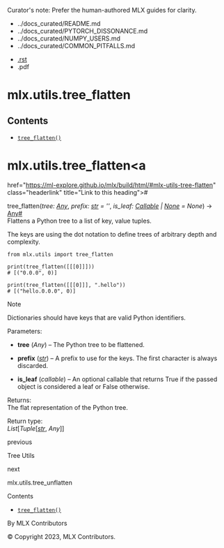 Curator's note: Prefer the human-authored MLX guides for clarity.
- ../docs_curated/README.md
- ../docs_curated/PYTORCH_DISSONANCE.md
- ../docs_curated/NUMPY_USERS.md
- ../docs_curated/COMMON_PITFALLS.md


<div id="main-content" class="bd-main" role="main">

<div class="sbt-scroll-pixel-helper">

</div>

<div class="bd-content">

<div class="bd-article-container">

<div class="bd-header-article d-print-none">

<div class="header-article-items header-article__inner">

<div class="header-article-items__start">

<div class="header-article-item">

<span class="fa-solid fa-bars"></span>

</div>

</div>

<div class="header-article-items__end">

<div class="header-article-item">

<div class="article-header-buttons">

<a href="https://github.com/ml-explore/mlx"
class="btn btn-sm btn-source-repository-button"
data-bs-placement="bottom" data-bs-toggle="tooltip" target="_blank"
title="Source repository"><span class="btn__icon-container"> <em></em>
</span></a>

<div class="dropdown dropdown-download-buttons">

- <a
  href="https://ml-explore.github.io/mlx/build/html/_sources/python/_autosummary/mlx.utils.tree_flatten.rst"
  class="btn btn-sm btn-download-source-button dropdown-item"
  data-bs-placement="left" data-bs-toggle="tooltip" target="_blank"
  title="Download source file"><span class="btn__icon-container">
  <em></em> </span> <span class="btn__text-container">.rst</span></a>
- <span class="btn__icon-container"> </span>
  <span class="btn__text-container">.pdf</span>

</div>

<span class="btn__icon-container"> </span>

<span class="fa-solid fa-list"></span>

</div>

</div>

</div>

</div>

</div>

<div id="jb-print-docs-body" class="onlyprint">

# mlx.utils.tree_flatten

<div id="print-main-content">

<div id="jb-print-toc">

<div>

## Contents

</div>

- <a
  href="https://ml-explore.github.io/mlx/build/html/#mlx.utils.tree_flatten"
  class="reference internal nav-link"><span class="pre"><code
  class="docutils literal notranslate">tree_flatten()</code></span></a>

</div>

</div>

</div>

<div id="searchbox">

</div>

<div id="mlx-utils-tree-flatten" class="section">

# mlx.utils.tree_flatten<a
href="https://ml-explore.github.io/mlx/build/html/#mlx-utils-tree-flatten"
class="headerlink" title="Link to this heading">#</a>

<span class="sig-name descname"><span class="pre">tree_flatten</span></span><span class="sig-paren">(</span>*<span class="n"><span class="pre">tree</span></span><span class="p"><span class="pre">:</span></span><span class="w"> </span><span class="n"><a href="https://docs.python.org/3/library/typing.html#typing.Any"
class="reference external" title="(in Python v3.13)"><span
class="pre">Any</span></a></span>*, *<span class="n"><span class="pre">prefix</span></span><span class="p"><span class="pre">:</span></span><span class="w"> </span><span class="n"><a href="https://docs.python.org/3/library/stdtypes.html#str"
class="reference external" title="(in Python v3.13)"><span
class="pre">str</span></a></span><span class="w"> </span><span class="o"><span class="pre">=</span></span><span class="w"> </span><span class="default_value"><span class="pre">''</span></span>*, *<span class="n"><span class="pre">is_leaf</span></span><span class="p"><span class="pre">:</span></span><span class="w"> </span><span class="n"><a href="https://docs.python.org/3/library/typing.html#typing.Callable"
class="reference external" title="(in Python v3.13)"><span
class="pre">Callable</span></a><span class="w"> </span><span class="p"><span class="pre">\|</span></span><span class="w"> </span><a href="https://docs.python.org/3/library/constants.html#None"
class="reference external" title="(in Python v3.13)"><span
class="pre">None</span></a></span><span class="w"> </span><span class="o"><span class="pre">=</span></span><span class="w"> </span><span class="default_value"><span class="pre">None</span></span>*<span class="sig-paren">)</span> <span class="sig-return"><span class="sig-return-icon">→</span> <span class="sig-return-typehint"><a href="https://docs.python.org/3/library/typing.html#typing.Any"
class="reference external" title="(in Python v3.13)"><span
class="pre">Any</span></a></span></span><a
href="https://ml-explore.github.io/mlx/build/html/#mlx.utils.tree_flatten"
class="headerlink" title="Link to this definition">#</a>  
Flattens a Python tree to a list of key, value tuples.

The keys are using the dot notation to define trees of arbitrary depth
and complexity.

<div class="highlight-python notranslate">

<div class="highlight">

    from mlx.utils import tree_flatten

    print(tree_flatten([[[0]]]))
    # [("0.0.0", 0)]

    print(tree_flatten([[[0]]], ".hello"))
    # [("hello.0.0.0", 0)]

</div>

</div>

<div class="admonition note">

Note

Dictionaries should have keys that are valid Python identifiers.

</div>

Parameters<span class="colon">:</span>  
- **tree** (*Any*) – The Python tree to be flattened.

- **prefix**
  (<a href="https://docs.python.org/3/library/stdtypes.html#str"
  class="reference external" title="(in Python v3.13)"><em>str</em></a>)
  – A prefix to use for the keys. The first character is always
  discarded.

- **is_leaf** (*callable*) – An optional callable that returns True if
  the passed object is considered a leaf or False otherwise.

Returns<span class="colon">:</span>  
The flat representation of the Python tree.

Return type<span class="colon">:</span>  
*List*\[*Tuple*\[<a href="https://docs.python.org/3/library/stdtypes.html#str"
class="reference external" title="(in Python v3.13)"><em>str</em></a>,
*Any*\]\]

</div>

<div class="prev-next-area">

<a
href="https://ml-explore.github.io/mlx/build/html/python/tree_utils.html"
class="left-prev" title="previous page"><em></em></a>

<div class="prev-next-info">

previous

Tree Utils

</div>

<a
href="https://ml-explore.github.io/mlx/build/html/python/_autosummary/mlx.utils.tree_unflatten.html"
class="right-next" title="next page"></a>

<div class="prev-next-info">

next

mlx.utils.tree_unflatten

</div>

</div>

</div>

<div class="bd-sidebar-secondary bd-toc">

<div class="sidebar-secondary-items sidebar-secondary__inner">

<div class="sidebar-secondary-item">

<div class="page-toc tocsection onthispage">

Contents

</div>

- <a
  href="https://ml-explore.github.io/mlx/build/html/#mlx.utils.tree_flatten"
  class="reference internal nav-link"><span class="pre"><code
  class="docutils literal notranslate">tree_flatten()</code></span></a>

</div>

</div>

</div>

</div>

<div class="bd-footer-content__inner container">

<div class="footer-item">

By MLX Contributors

</div>

<div class="footer-item">

© Copyright 2023, MLX Contributors.  

</div>

<div class="footer-item">

</div>

<div class="footer-item">

</div>

</div>

</div>
